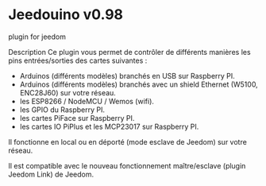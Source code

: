 # Jeedouino v0.98
plugin for jeedom

Description
Ce plugin vous permet de contrôler de différents manières les pins entrées/sorties des cartes suivantes : 

* Arduinos (différents modèles) branchés en USB sur Raspberry PI.
* Arduinos (différents modèles) branchés avec un shield Ethernet (W5100, ENC28J60) sur votre réseau.
* les ESP8266 / NodeMCU / Wemos (wifi).
* les GPIO du Raspberry PI.
* les cartes PiFace sur Raspberry PI.
* les cartes IO PiPlus et les MCP23017 sur Raspberry PI.


Il fonctionne en local ou en déporté (mode esclave de Jeedom) sur votre réseau.

Il est compatible avec le nouveau fonctionnement maître/esclave (plugin Jeedom Link) de Jeedom.
